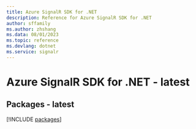 ```yaml
---
title: Azure SignalR SDK for .NET
description: Reference for Azure SignalR SDK for .NET
author: sffamily
ms.author: zhshang
ms.data: 08/01/2023
ms.topic: reference
ms.devlang: dotnet
ms.service: signalr
---
```

# Azure SignalR SDK for .NET - latest
## Packages - latest
[!INCLUDE [packages](signalr-index.md)]